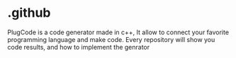 # .github
PlugCode is a code generator made in c++, It allow to connect your favorite programming language and make code. Every repository will show you code results, and how to implement the genrator
